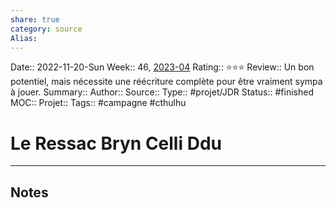 ```yaml
---
share: true 
category: source
Alias:
---
```

Date:: 2022-11-20-Sun
Week:: 46, [2023-04](../week/2023-04.md)
Rating:: ⭐⭐⭐
Review::  Un bon potentiel, mais nécessite une réécriture complète pour être vraiment sympa à jouer.
Summary::
Author::
Source:: 
Type:: #projet/JDR 
Status:: #finished 
MOC::
Projet:: 
Tags:: #campagne #cthulhu 

# Le Ressac Bryn Celli Ddu


***

## Notes
